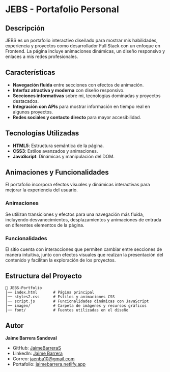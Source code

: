 # JEBS - Portafolio Personal

## Descripción
JEBS es un portafolio interactivo diseñado para mostrar mis habilidades, experiencia y proyectos como desarrollador Full Stack con un enfoque en Frontend. La página incluye animaciones dinámicas, un diseño responsivo y enlaces a mis redes profesionales.

## Características
- **Navegación fluida** entre secciones con efectos de animación.
- **Interfaz atractiva y moderna** con diseño responsivo.
- **Secciones informativas** sobre mi, tecnologías dominadas y proyectos destacados.
- **Integración con APIs** para mostrar información en tiempo real en algunos proyectos.
- **Redes sociales y contacto directo** para mayor accesibilidad.

## Tecnologías Utilizadas
- **HTML5**: Estructura semántica de la página.
- **CSS3**: Estilos avanzados y animaciones.
- **JavaScript**: Dinámicas y manipulación del DOM.

## Animaciones y Funcionalidades
El portafolio incorpora efectos visuales y dinámicas interactivas para mejorar la experiencia del usuario.

### Animaciones
Se utilizan transiciones y efectos para una navegación más fluida, incluyendo desvanecimientos, desplazamientos y animaciones de entrada en diferentes elementos de la página.

### Funcionalidades
El sitio cuenta con interacciones que permiten cambiar entre secciones de manera intuitiva, junto con efectos visuales que realzan la presentación del contenido y facilitan la exploración de los proyectos.

## Estructura del Proyecto
```
📁 JEBS-Portfolio
│── index.html       # Página principal
│── styles2.css      # Estilos y animaciones CSS
│── script.js        # Funcionalidades dinámicas con JavaScript
│── imagen/          # Carpeta de imágenes y recursos gráficos
│── font/            # Fuentes utilizadas en el diseño
```

## Autor
**Jaime Barrera Sandoval**
- GitHub: [JaimeBarreraS](https://github.com/JaimeBarreraS)
- LinkedIn: [Jaime Barrera](https://www.linkedin.com/in/jaime-barrera-954635321)
- Correo: [jaenba10@gmail.com](mailto:jaenba10@gmail.com)
- Portafolio: [jaimebarrera.netlify.app](https://jaimebarrera.netlify.app/)

